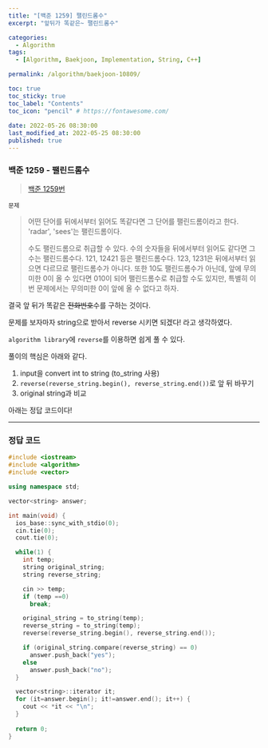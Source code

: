 ```yaml
---
title: "[백준 1259] 팰린드롬수"
excerpt: "앞뒤가 똑같은~ 팰린드롬수"

categories:
  - Algorithm
tags:
  - [Algorithm, Baekjoon, Implementation, String, C++]

permalink: /algorithm/baekjoon-10809/

toc: true
toc_sticky: true
toc_label: "Contents"
toc_icon: "pencil" # https://fontawesome.com/
 
date: 2022-05-26 08:30:00
last_modified_at: 2022-05-25 08:30:00
published: true
---
```


### 백준 1259 - 팰린드롬수

> [백준 1259번](https://www.acmicpc.net/problem/1259)  

`문제`  

> 어떤 단어를 뒤에서부터 읽어도 똑같다면 그 단어를 팰린드롬이라고 한다. 'radar', 'sees'는 팰린드롬이다.  
> 
> 수도 팰린드롬으로 취급할 수 있다. 수의 숫자들을 뒤에서부터 읽어도 같다면 그 수는 팰린드롬수다. 121, 12421 등은 팰린드롬수다. 123, 1231은 뒤에서부터 읽으면 다르므로 팰린드롬수가 아니다. 또한 10도 팰린드롬수가 아닌데, 앞에 무의미한 0이 올 수 있다면 010이 되어 팰린드롬수로 취급할 수도 있지만, 특별히 이번 문제에서는 무의미한 0이 앞에 올 수 없다고 하자.  

결국 앞 뒤가 똑같은 ~~전화번호~~수를 구하는 것이다.  

문제를 보자마자 string으로 받아서 reverse 시키면 되겠다! 라고 생각하였다.  

`algorithm library`에 `reverse`를 이용하면 쉽게 풀 수 있다.  

풀이의 핵심은 아래와 같다.  

1. input을 convert int to string (to_string 사용)  
1. `reverse(reverse_string.begin(), reverse_string.end())`로 앞 뒤 바꾸기  
1. original string과 비교  

아래는 정답 코드이다!  

---

### 정답 코드  

```cpp
#include <iostream>
#include <algorithm>
#include <vector>

using namespace std;

vector<string> answer;

int main(void) {
  ios_base::sync_with_stdio(0);
  cin.tie(0);
  cout.tie(0);

  while(1) {
    int temp;
    string original_string;
    string reverse_string;

    cin >> temp;
    if (temp ==0)
      break;

    original_string = to_string(temp);
    reverse_string = to_string(temp);
    reverse(reverse_string.begin(), reverse_string.end());

    if (original_string.compare(reverse_string) == 0)
      answer.push_back("yes");
    else
      answer.push_back("no");
  }

  vector<string>::iterator it;
  for (it=answer.begin(); it!=answer.end(); it++) {
    cout << *it << "\n";
  }
  
  return 0;
}
```